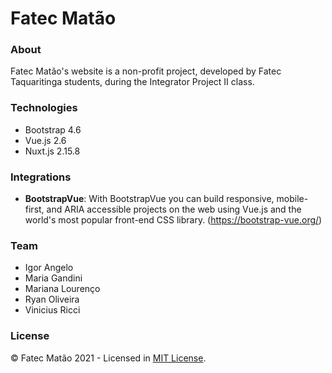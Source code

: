 # Fatec Matão

### About
Fatec Matão's website is a non-profit project, developed by Fatec Taquaritinga students, during the Integrator Project II class.

### Technologies
- Bootstrap 4.6
- Vue.js 2.6
- Nuxt.js 2.15.8

### Integrations
- **BootstrapVue**: With BootstrapVue you can build responsive, mobile-first, and ARIA accessible projects on the web using Vue.js and the world's most popular front-end CSS library. (https://bootstrap-vue.org/)

### Team
- Igor Angelo
- Maria Gandini
- Mariana Lourenço
- Ryan Oliveira
- Vinicius Ricci

### License
© Fatec Matão 2021 - Licensed in [MIT License](https://github.com/RyanMatheuZ/petit-glace/blob/main/LICENSE).

